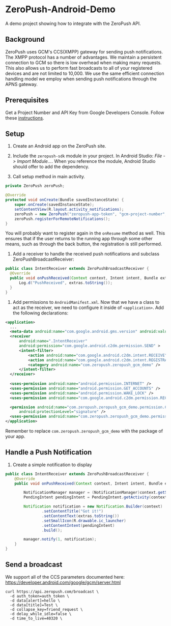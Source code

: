 ZeroPush-Android-Demo
=====================

A demo project showing how to integrate with the ZeroPush API.

Background
---

ZeroPush uses GCM's CCS(XMPP) gateway for sending push notifications. The XMPP
protocol has a number of advantages. We maintain a persistent connection to GCM
so there is low overhead when making many requests.  This also allows us to
perform fast broadcasts to all of your registered devices and are not
limited to 10,000. We use the same efficient connection handling model we employ
when sending push notifications through the APNS gateway.

Prerequisites
---

Get a Project Number and API Key from Google Developers Console. Follow these
[instructions](http://developer.android.com/google/gcm/gs.html).

Setup
---

1. Create an Android app on the ZeroPush site.

1. Include the `zeropush-sdk` module in your project. In Android Studio:
  *File -> Import Module...*. When you reference the module, Android Studio should
  offer to add the dependency.

1. Call setup method in main activity.
  ```java
  private ZeroPush zeroPush;

  @Override
  protected void onCreate(Bundle savedInstanceState) {
      super.onCreate(savedInstanceState);
      setContentView(R.layout.activity_notifications);
      zeroPush = new ZeroPush("zeropush-app-token", "gcm-project-number", this);
      zeroPush.registerForRemoteNotifications();
  }
  ```

  You will probably want to register again in the `onResume` method as
  well. This ensures that if the user returns to the running app through some other
  means, such as through the back button, the registration is still performed.

1. Add a receiver to handle the received push notifications and subclass ZeroPushBroadcastReceiver:
  ```java
  public class IntentReceiver extends ZeroPushBroadcastReceiver {
    @Override
    public void onPushReceived(Context context, Intent intent, Bundle extras) {
        Log.d("PushReceived", extras.toString());
    }
  }
  ```


1. Add permissions to `AndroidManifest.xml`. Now that we have a class to act
   as the receiver, we need to configure it inside of `<application>`. Add the following declarations:
  ```xml
  <application>
    ...
    <meta-data android:name="com.google.android.gms.version" android:value="@integer/google_play_services_version" />
    <receiver
        android:name=".IntentReceiver"
        android:permission="com.google.android.c2dm.permission.SEND" >
        <intent-filter>
            <action android:name="com.google.android.c2dm.intent.RECEIVE" />
            <action android:name="com.google.android.c2dm.intent.REGISTRATION" />
            <category android:name="com.zeropush.zeropush_gcm_demo" />
        </intent-filter>
    </receiver>
    
    <uses-permission android:name="android.permission.INTERNET" />
    <uses-permission android:name="android.permission.GET_ACCOUNTS" />
    <uses-permission android:name="android.permission.WAKE_LOCK" />
    <uses-permission android:name="com.google.android.c2dm.permission.RECEIVE" />

    <permission android:name="com.zeropush.zeropush_gcm_demo.permission.C2D_MESSAGE"
        android:protectionLevel="signature" />
    <uses-permission android:name="com.zeropush.zeropush_gcm_demo.permission.C2D_MESSAGE" />
  </application>
  ```
  Remember to replace `com.zeropush.zeropush_gcm_demo` with the package of your app.

Handle a Push Notification
---

1. Create a simple notification to display
  ```java
  public class IntentReceiver extends ZeroPushBroadcastReceiver {
      @Override
      public void onPushReceived(Context context, Intent intent, Bundle extras) {

          NotificationManager manager = (NotificationManager)context.getSystemService(Context.NOTIFICATION_SERVICE);
          PendingIntent pendingIntent = PendingIntent.getActivity(context, 0, new Intent(context, YourMainActivity.class), 0);

          Notification notification = new Notification.Builder(context)
                  .setContentTitle("Got it!")
                  .setContentText(extras.toString())
                  .setSmallIcon(R.drawable.ic_launcher)
                  .setContentIntent(pendingIntent)
                  .build();

          manager.notify(1, notification);
      }
  }

  ```


Send a broadcast
---

We support all of the CCS parameters documented here: https://developer.android.com/google/gcm/server.html

```shell
curl https://api.zeropush.com/broadcast \
  -d auth_token=auth_token \
  -d data[alert]=hello \
  -d data[title]=Test \
  -d collapse_key=friend_request \
  -d delay_while_idle=false \
  -d time_to_live=40320 \
```

